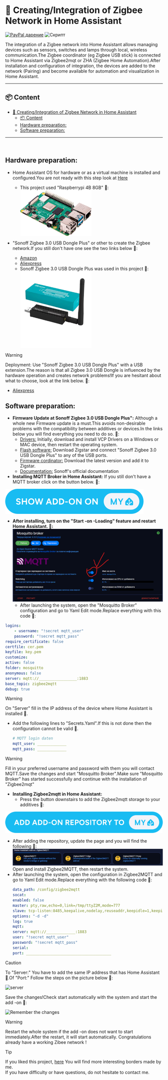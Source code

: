 # 🛜 Creating/Integration of Zigbee Network in Home Assistant
[![PayPal дарение](https://img.shields.io/badge/PayPal-Дари-синьо?logo=paypal)](https://www.paypal.com/donate/?hosted_button_id=AAWFZVF2XCP5A)
![Скрипт](https://img.shields.io/badge/logo-yaml-green?logo=yaml)

The integration of a Zigbee network into Home Assistant allows managing devices such as sensors, switches and lamps through local, wireless communication.The Zigbee coordinator (eg Zigbee USB stick) is connected to Home Assistant via Zigbee2mqt or ZHA (Zigbee Home Automation).After installation and configuration of integration, the devices are added to the network (Pairing) and become available for automation and visualization in Home Assistant.

---

## 📦 Content

- [🛜 Creating/Integration of Zigbee Network in Home Assistant](#-creatingintegration-of-zigbee-network-in-home-assistant)
  - [📦 Content](#-content)
  - [Hardware preparation:](#hardware-preparation)
  - [Software preparation:](#software-preparation)

---

<br>

## Hardware preparation:

- Home Assistant OS for hardware or as a virtual machine is installed and configured.You are not ready with this step look at [Here](https://www.home-assistant.io/installation/)
  - This project used "Raspberrypi 4B 8GB" 🔽:<br> <img align="center" src="/img/RASP PI 4B.png" width="50%" height="50%">


- "Sonoff Zigbee 3.0 USB Dongle Plus" or other to create the Zigbee network.If you still don't have one see the two links below 🔽:
  - [Amazon](https://www.amazon.de/dp/B09KZX4WSB?ref=ppx_yo2ov_dt_b_fed_asin_title)
  - [Aliexpress](https://de.aliexpress.com/item/1005004266559661.html?spm=a2g0o.productlist.main.1.29cfYELkYELkj7&algo_pvid=d6c4c86f-f945-433c-addd-962a0da0c955&algo_exp_id=d6c4c86f-f945-433c-addd-962a0da0c955-0&pdp_npi=4%40dis%21EUR%2138.16%2120.99%21%21%2140.55%2122.30%21%402103890117306177577828936efd34%2112000028571354347%21sea%21DE%21749630241%21X&curPageLogUid=DHGOVitBimE5&utparam-url=scene%3Asearch%7Cquery_from%3A) 
  - Sonoff Zigbee 3.0 USB Dongle Plus was used in this project 🔽: <br> <img align="center" src="/img/Sonoff zigbee3.0 Dongel.png" width="50%" height="50%">
> [!WARNING]
>Deployment: Use "Sonoff Zigbee 3.0 USB Dongle Plus" with a USB extension.The reason is that all Zigbee 3.0 USB Dongle is influenced by the hardware operation and creates network problems!If you are hesitant about what to choose, look at the link below. 🔽:
>    - [Aliexpress](https://de.aliexpress.com/item/1005007442670601.html?spm=a2g0o.order_list.order_list_main.75.6e4f5c5f9wWYJ0&gatewayAdapt=glo2deu)
## Software preparation:
- **Firmware Update at Sonoff Zigbee 3.0 USB Dongle Plus":** Although a whole new Firmware update is a must.This avoids non-desirable problems with the compatibility between additives or devices.In the links below you will find everything you need to do so. 🔽:
  - [Drivers:](https://www.silabs.com/developer-tools/usb-to-uart-bridge-vcp-drivers?tab=downloads) Initially, download and install VCP Drivers on a Windows or MAC device, then restart the operating system.
  - [Flash software:](https://zig-star.com/radio-docs/quick-start/#5have-fun) Download Zigstar and connect "Sonoff Zigbee 3.0 USB Dongle Plus" to any of the USB ports.
  - [Firmware cordinator:](https://github.com/Koenkk/Z-Stack-firmware/tree/master/coordinator/Z-Stack_3.x.0/bin) Download the latest version and add it to Zigstar.
  - [Documentation:](https://sonoff.tech/wp-content/uploads/2022/11/SONOFF-Zigbee-3.0-USB-dongle-plus-firmware-flashing-.pdf) Sonoff's official documentation
- **Installing MQTT Broker in Home Assistant:** If you still don't have a MQTT broker click on the button below. 🔽:<br>
<a href="https://my.home-assistant.io/redirect/supervisor_addon/?addon=core_mosquitto">
    <img align="center" src="/img/button ADD-ON ON.svg" >
</a><br>

- **After installing, turn on the "Start -on -Loading" feature and restart Home Assistant. 🔽:**
![Starting when loading the system](/img/mqtt_autostart.png)
  - After launching the system, open the "Mosquitto Broker" configuration and go to Yaml Edit mode.Replace everything with this code 🔽:

```yaml
logins:
    - username: "!secret mqtt_user"
    password: "!secret mqtt_pass"
require_certificate: false
certfile: cer.pem
keyfile: key.pem
customize:
active: false
folder: mosquitto
anonymous: false
server: mqtt://_________________:1883
base_topic: zigbee2mqtt
debug: true
```
> [!WARNING]
>On "Server" fill in the IP address of the device where Home Assistant is installed 🔼.
  - Add the following lines to "Secrets.Yaml".If this is not done then the configuration cannot be valid 🔽.

    ```yaml
    # MQTT login daten
    mqtt_user: _____________
    mqtt_pass: _____________
    ```

> [!WARNING]
>Fill in your preferred username and password with them you will contact MQTT.Save the changes and start "Mosquitto Broker".Make sure "Mosquitto Broker" has started successfully and continue with the installation of "Zigbee2mqt"
- **Installing Zigbee2mqtt in Home Assistant:**
  - Press the button downstairs to add the Zigbee2mqtt storage to your additives 🔽:

[![repo](/img/button%20ADD%20ADD-ON%20REPOSITORY%20TO%20MY.svg)](https://my.home-assistant.io/redirect/supervisor_add_addon_repository/?repository_url=https%3A%2F%2Fgithub.com%2Fzigbee2mqtt%2Fhassio-zigbee2mqtt)
  - After adding the repository, update the page and you will find the following 🔽:
![repoo](/img/zigbee2mqtt_repo.png)
Open and install Zigbee2MQTT, then restart the system.
- After launching the system, open the configuration in Zigbee2MQTT and go to Yaml Edit mode.Replace everything with the following code 🔽:
    ```yaml
    data_path: /config/zigbee2mqtt
    socat:
    enabled: false
    master: pty,raw,echo=0,link=/tmp/ttyZ2M,mode=777
    slave: tcp-listen:8485,keepalive,nodelay,reuseaddr,keepidle=1,keepintvl=1,keepcnt=5
    options: "-d -d"
    log: true
    mqtt:
    server: mqtt://_____________:1883  
    user: "!secret mqtt_user"
    password: "!secret mqtt_pass"
    serial:
    port: ______________________________________
    ``` 
> [!CAUTION]
>To "Server:" You have to add the same IP address that has Home Assistant 🔼.Of "Port:" Follow the steps on the picture below  🔽:
>
>![server](/img/patch_usb_port002.gif)
>
>Save the changes!Check start automatically with the system and start the add -on 🔽:
>
>![Remember the changes](/img/Zegbee_save_and_start.gif)

> [!WARNING]
> Restart the whole system if the add -on does not want to start immediately.After the restart, it will start automatically.
> Congratulations already have a working Zibee network !

> [!TIP]
> If you liked this project, [here](https://github.com/Bacard1?tab=repositories) You will find more interesting borders made by me. <br>
> If you have difficulty or have questions, do not hesitate to contact me.
